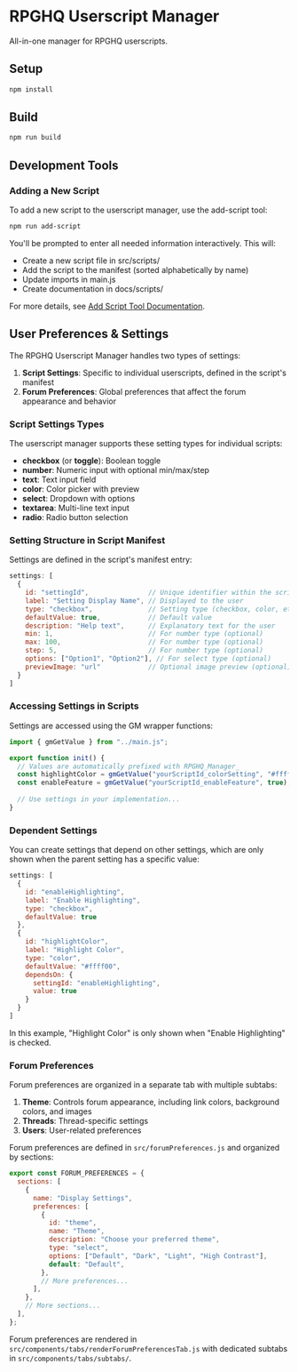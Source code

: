 # RPGHQ Userscript Manager

All-in-one manager for RPGHQ userscripts.

## Setup

```bash
npm install
```

## Build

```bash
npm run build
```

## Development Tools

### Adding a New Script

To add a new script to the userscript manager, use the add-script tool:

```bash
npm run add-script
```

You'll be prompted to enter all needed information interactively. This will:

- Create a new script file in src/scripts/
- Add the script to the manifest (sorted alphabetically by name)
- Update imports in main.js
- Create documentation in docs/scripts/

For more details, see [Add Script Tool Documentation](docs/tools/add-script.md).

## User Preferences & Settings

The RPGHQ Userscript Manager handles two types of settings:

1. **Script Settings**: Specific to individual userscripts, defined in the script's manifest
2. **Forum Preferences**: Global preferences that affect the forum appearance and behavior

### Script Settings Types

The userscript manager supports these setting types for individual scripts:

- **checkbox** (or **toggle**): Boolean toggle
- **number**: Numeric input with optional min/max/step
- **text**: Text input field
- **color**: Color picker with preview
- **select**: Dropdown with options
- **textarea**: Multi-line text input
- **radio**: Radio button selection

### Setting Structure in Script Manifest

Settings are defined in the script's manifest entry:

```javascript
settings: [
  {
    id: "settingId",               // Unique identifier within the script
    label: "Setting Display Name", // Displayed to the user
    type: "checkbox",              // Setting type (checkbox, color, etc.)
    defaultValue: true,            // Default value
    description: "Help text",      // Explanatory text for the user
    min: 1,                        // For number type (optional)
    max: 100,                      // For number type (optional)
    step: 5,                       // For number type (optional)
    options: ["Option1", "Option2"], // For select type (optional)
    previewImage: "url"            // Optional image preview (optional)
  }
]
```

### Accessing Settings in Scripts

Settings are accessed using the GM wrapper functions:

```javascript
import { gmGetValue } from "../main.js";

export function init() {
  // Values are automatically prefixed with RPGHQ_Manager_
  const highlightColor = gmGetValue("yourScriptId_colorSetting", "#ffff00");
  const enableFeature = gmGetValue("yourScriptId_enableFeature", true);
  
  // Use settings in your implementation...
}
```

### Dependent Settings

You can create settings that depend on other settings, which are only shown when the parent setting has a specific value:

```javascript
settings: [
  {
    id: "enableHighlighting",
    label: "Enable Highlighting",
    type: "checkbox",
    defaultValue: true
  },
  {
    id: "highlightColor",
    label: "Highlight Color",
    type: "color",
    defaultValue: "#ffff00",
    dependsOn: { 
      settingId: "enableHighlighting", 
      value: true 
    }
  }
]
```

In this example, "Highlight Color" is only shown when "Enable Highlighting" is checked.

### Forum Preferences

Forum preferences are organized in a separate tab with multiple subtabs:

1. **Theme**: Controls forum appearance, including link colors, background colors, and images
2. **Threads**: Thread-specific settings
3. **Users**: User-related preferences

Forum preferences are defined in `src/forumPreferences.js` and organized by sections:

```javascript
export const FORUM_PREFERENCES = {
  sections: [
    {
      name: "Display Settings",
      preferences: [
        {
          id: "theme",
          name: "Theme",
          description: "Choose your preferred theme",
          type: "select",
          options: ["Default", "Dark", "Light", "High Contrast"],
          default: "Default",
        },
        // More preferences...
      ],
    },
    // More sections...
  ],
};
```

Forum preferences are rendered in `src/components/tabs/renderForumPreferencesTab.js` with dedicated subtabs in `src/components/tabs/subtabs/`.
